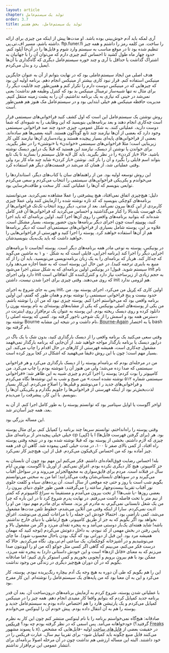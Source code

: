 ```yaml
---
layout: article
chapter: تولد یک سیستم‌عامل
order: 3.7
title: تولد یک سیستم‌عامل، بخش هفتم
---
```



آری لمکه باید آدم خوش‌بینی بوده باشد. او مدت‌ها پیش از اینکه من چیزی برای ارائه داشته باشم، مسیر اف.تی.پی. ftp.funer.fi را ساخت. من کلمه رمز را داشتم و همه چیز تنظیم شده بود تا در موقع مناسب به سیستم وارد شوم و فایل‌ها را در آن‌جا آپلود کنم. حدود چهار ماه طول کشید تا احساس کنم چیزی دارم که می‌توان آن را با جهانیان به اشتراک گذاشت یا حداقل با آری و چند خوره سیستم‌عامل دیگری که گاه‌گداری با آن‌ها ایمیل رد و بدل می‌کردم.

هدف اصلی من ایجاد سیستم‌عاملی بود که در نهایت بتوانم از آن‌ به عنوان جایگزین مینیکس استفاده کنم. قرار نبود کاری بیشتر از مینیکس انجام دهم. برنامه اولیه این بود که چیزهایی که در مینیکس دوست دارم را تکرار کنم و همین‌طور چند قابلیت دیگر را. برای مثال نه تنها شبیه‌ساز ترمینال مینیکس بد بود که کنترل وظیفه هم نداشت؛ یعنی نمی‌شد در حینی که نیازی به یک برنامه نداشتیم، آن را به پشت زمینه منتقل کنیم. مدیریت حافظه مینیکس هم خیلی ابتدایی بود و در سیستم‌عامل مک هنوز هم همین‌طور است.

روش نوشتن یک سیستم‌عامل این است که اول کشف کنید فراخوانی‌های سیستمی قرار است چه‌کاری انجام دهند و بعد برنامه‌هایی بنویسید که این وظایف را به شیوه‌ای که شما دوست دارید، عملیاتی کنند. به شکل عمومی، چیزی حدود چند صد فراخوانی سیستمی وجود دارد که بعضی از آن‌ها نیازمند چند تابع گوناگون هستند. البته بعضی‌ها هم ساده‌اند. بعضی از فراخوانی‌های پایه‌ای بسیار پیچیده هستند و پیاده‌سازی آن‌ها نیازمند کلی کار زیربنایی است؛ مثلا فراخوانی‌های سیستمی «خواندن» یا «نوشتن» را در نظر بگیرید. برای خواندن یا نوشتن از دیسک، نیازمند این هستید که قبلا یک درایور دیسک نوشته باشید. حالا «باز کردن» را در نظر بگیرید. باید کل لایه فایل سیستم را بسازید تا یک تابع بتواند اسم فایلی را بگیرد و آن را باز کند. نوشتن «باز کردن» شاید چند ماه کار برد ولی وقتی عملیاتی شد، از همان کد می‌شد در قسمت‌های دیگر هم استفاده کرد.

این روش توسعه‌ اولیه بود. من از راهنماهای سان یا کتاب‌های دیگر، استانداردها را می‌خواندم و یکی‌یکی فراخوانی‌های سیستمی را انتخاب می‌کردم و سعی می‌کردم توابعی بنویسم که آن‌ها را عملیاتی کنند. کار سخت و طاقت‌فرسایی بود.

دلیل: هیچ‌چیزی اتفاق نمی‌افتاد، هیچ پیشرفتی را عملا مشاهده نمی‌کردید. می‌توانستید برنامه‌های کوچکی بنویسید که کد تازه نوشته شده را آزمایش کنند ولی عملا چیزی کاربردی‌ از این کدها بیرون نمی‌آمد. بعد از مدتی، دیگر روند انتخاب تک‌تک فراخوانی‌ها از یک فهرست بلندبالا را کنار می‌گذاشتید و احساس می‌کردید که فراخوانی‌ها آن قدر کامل شده‌اند که بتوانید برنامه‌های واقعی را روی آن‌ها اجرا کنید. اولین برنامه‌ای که باید اجرا کنید، <abbr title="Shell همان پوسته متنی است که در سیستم‌عامل‌هایی مانند لینوکس دستورات را داخل آن تایپ می‌کنیم.">پوسته</abbr > است چون اجرای دیگر برنامه‌ها بدون حضور پوسته، بسیار مشکل است. علاوه بر این، پوسته شامل بسیاری از فراخوانی‌های سیستمی‌ای است که دیگر برنامه‌ها هم از آن‌ها استفاده خواهند کرد. پوسته را اجرا کنید و فهرستی از فراخوانی‌هایی را خواهید داشت که باید یک‌به‌یک بنویسیدشان.

در یونیکس، پوسته به نوعی مادر همه برنامه‌های دیگر است. پوسته آنجاست تا برنامه‌های اجرایی دیگر را اجرا کند (برنامه اجرایی، فایلی است که به شکل ۰ و ۱ به ماشین می‌گوید که چه‌کار کند. هربار که برنامه‌ای را به یک زبان برنامه‌نویسی می‌نویسید، باید آن را از کد منبع به باینری ترجمه کنید). در عین حال این پوسته است که به شما اجازه می‌دهد وارد سیستم شوید. قبول! در یونیکس اولین برنامه‌ای که به شکل سنتی اجرا می‌شود init نام دارد ولی اجرای init به حجم زیادی از زیرساخت نیاز دارد و کنترل‌کننده کل اتفاقاتی است که روی می‌دهند. وقتی چیزی برای اجرا شدن نیست، داشتن init هم لزومی ندارد.

پس به جای شروع به اجرای init، اولین کاری که <abbr title="Kernel">کرنل</abbr> من می‌کرد، اجرای پوسته بود. من حدود بیست و پنج فراخوانی سیستمی را نوشته بودم و همان طور که گفتم، این اولین برنامه‌ واقعی بود که می‌خواستم اجرا کنم. پوسته چیزی نبود که من آن را نوشته‌ باشم‌. من یکی از پوسته‌های اصلی یونیکس که یکی از مشابه‌های پوسته‌ای به نام پوسته <abbr title="Boune Shell">بورن</abbr > را دانلود کرده و روی دیسک ریخته بودم. این پوسته به عنوان یک نرم‌افزار روی اینترنت در دسترس همه بود و اسمش را از یک شوخی ناجور گرفته بود. کسی که پوسته اصلی را نوشته بود Bourne نام داشت و در نتیجه این مشابه، <abbr title="این شوخی‌ای است با مسیحیانی که بعد از مدت‌ها فکر می‌کنند به تازگی مسیحیت را کشف کرده‌اند و با تولدی دوباره، وظیفه دارند دیگران را نیز متوجه این کشف کنند.">Bourne-Again</abbr> یا به اختصار bash نام گرفته بود.

وقتی سعی‌ می‌کنید یک برنامه واقعی را از دیسک بارگذاری کنید، بدون شک با یک باگ در درایور دیسک یا برنامه بارگذار مواجه خواهید شد. از آن‌جایی که برنامه بارگذار نمی‌فهمد مشغول چه‌کاری است، همیشه فهرستی از کارهای در حال اقدام را چاپ می‌کند. این بسیار مهم است؛ چون با این روش دقیقا می‌فهمید که اشکال در کجا بروز کرده است.

من در مرحله‌ای بودم که برنامه‌ام پوسته را از دیسک بارگذاری می‌کرد و هر فراخوانی سیستمی که صدا زده می‌شد؛ ولی من هنوز آن را ننوشته بودم را چاپ می‌کرد. من کامپیوتر را بوت کردم؛ پوسته را اجرا کردم و چیزی شبیه به این ظاهر شد: «فراخوانی سیستمی شماره ۵۱۲ نوشته نشده است.» من صبح و شب به این نوشته‌ها نگاه می‌کردم و فراخوانی‌های جدید ر ا می‌نوشتم و قبلی‌ها را اصلاح می‌کردم. این‌کار بسیار لذت‌بخش‌تر بود از اینکه فهرستی از فراخوانی‌ها را جلویم بگذارم و یکی‌یکی آن‌ها را بنویسم. با این کار، پیشرفت را می‌دیدم.

اواخر آگوست یا اوایل سپتامبر بود که توانستم پوسته را به طور کامل اجرا کنم. از آن به بعد، همه چیز آسان‌تر شد.

این مساله بزرگی بود.

وقتی پوسته را راه‌انداختم، توانستم سریعا چند برنامه را کمپایل کنم. برای مثال پوسته خیلی خیلی پیچیده‌تر از برنامه‌ای مثل cp (کپی) یا I (برای گرفتن فهرست فایل‌ها) بود. هر چیزی که لازم داشتم، بخشی از پوسته بود که قبلا نوشته شده بود و در نتیجه وقتی پوسته راه افتاد، از کمی بالای صفر تا ۱۰۰، در مدت خیلی کمی پیموده شد. گاهی آن قدر همه چیز آماده بود که من احساس کن‌فیکون می‌کردم. قبل از این، هیچ‌چیز کار نمی‌کرد.

بله! احساس رضایت فوق‌العاده‌ای داشتم. فکر می‌کنم این مهم بود چون آن تابستان به جز کامپیوتر، هیچ کار دیگری نکرده بودم. اغراق نمی‌کنم. از آوریل تا آگوست، بهترین ایام سال در فنلاند است. مردم برای قایق‌سواری به مجمع‌الجزایر می‌روند و در سواحل آفتاب می‌گیرند و در سوناهای تابستانی‌شان وقت می‌گذرانند؛ اما من به سختی می‌توانستم بگویم شب است یا روز و حتی چه موقعی از سال است. آن پرده‌های سیاه و کلفت جلوی نور آفتاب تقریبا بیست‌وچهار ساعته را می‌گرفتند، همین طور جلوی دنیای بیرون را. بعضی روزها -یا شب‌ها؟ از تخت بیرون می‌آمدم و مستقیما به سراغ کامپیوترم که کمتر از نیم‌ متر با تخت فاصله داشت می‌رفتم. در نهایت پدرم شروع کرد تا در این باره که چرا من یک شغل تابستانی نمی‌گیرم،‌ به مادرم غر بزند. مساله برای مادرم مهم نبود: من او را اذیت نمی‌کردم. سارا از اینکه وقتی من آنلاین می‌شدم، خطوط تلفن مدت‌ها مشغول می‌شد، کمی ناراضی بود. احتمالا خودش این جمله را با مراعات کمتری می‌نوشت. اغراق نخواهد بود اگر بگویم که به جز از طریق کامپیوتر، هیچ ارتباطی با دنیای خارج نداشتم. باشه!‌ شاید هفته‌ای یک‌بار دوستی می‌آمد و به پنجره تقه‌ای می‌زد و اگر من مشغول بالا و پایین رفتن در بخش مهمی از کد نبودم، به داخل دعوتش می‌کردم (توجه کنید که مهمان همیشه مرد بود. این قبل از دورانی بود که گیک‌ بودن باحال محسوب شود). ما چای می‌نوشیدیم و در آشپزخانه کوچکمان، یک ساعتی ام.تی.وی. نگاه می‌کردیم. حالا که درست فکر می‌کنم، می‌بینم که گاهی اگر کسی مثل جوکو (که من او را آوونتون صدا می‌زنم که به معنای «قاتل اژدها» است و این خودش داستانی دارد) به پنجره تقه می‌زد، ممکن بود با هم بیرون برویم و آبجویی بخوریم و کمی اسنوکر بازی کنیم؛ اما صادقانه بگویم که در آن دوران هیچ‌چیز دیگری در زندگی من وجود نداشت.

این را هم بگویم که طی آن دوره به هیچ وجه یک آدم بیچاره رنگ‌پریده نبودم. پوسته، کار می‌کرد و این به آن معنا بود که من پایه‌های یک سیستم‌عامل را نوشته‌ام. این کار مفرح بود.

با عملیاتی شدن پوسته، شروع کردم به آزمایش برنامه‌های درون‌‌ساخت آن. بعد آن قدر برنامه جدید کمپایل کردم که بتوانم واقعا کار مفیدی انجام دهم. همه چیز را در مینیکس کمپایل می‌کردم و یک پارتیشن هارد را هم اختصاص داده بودم به سیستم‌عامل جدید و پوسته را هم به آن انتقال داده بودم. پیش خودم آن را لینوکس می‌خواندم.

صادقانه: هیچ‌گاه نمی‌خواستم برنامه را با نام لینوکس منتشر کنم چون این کار به نظرم خودخواهانه می‌آمد. پس اسمی که در نظر گرفته بودم چه بود؟‌ <abbr title="Freax">فریکس</abbr> (گرفتید؟ <abbr title="در انگلیسی به معنی چیزهای عجیب‌وغریب و آدم‌های ناهمگون">Freaks</abbr> با پسوند مشهور x). در حقیقت بعضی از <abbr title="Make File - فایلی که به کمپایلر می‌گوید چگونه باید برنامه خاصی را کمپایل کند.">فایل‌های ساخت</abbr > اولیه -فایل‌هایی که مشخص می‌کنند فایل منبع چگونه باید کمپایل شود- برای تقریبا نیم سال، عبارت فریکس را در خود داشتند. البته این مساله ارزشی هم نداشت چون در آن مرحله اصولا برنامه‌ای برای انتشار عمومی این نرم‌افزار نداشتم.

